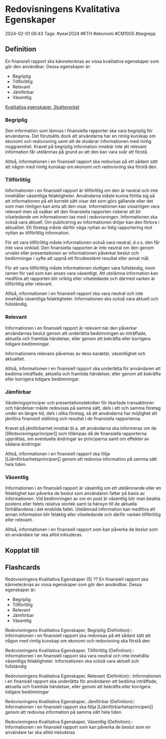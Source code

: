 # Redovisningens Kvalitativa Egenskaper

2024-02-01 08:43
Tags: #year2024 #KTH #ekonomi #CM1005 #begrepp

## Definition

En finansiell rapport ska kännetecknas av vissa kvalitativa egenskaper som gör den användbar. Dessa egenskaper är:

- Begriplig
- Tillförlitlig
- Relevant
- Jämförbar
- Väsentlig

[Kvalitativa egenskaper, Skatteverket](https://www4.skatteverket.se/rattsligvagledning/edition/2023.16/3242.html)

### Begriplig

Den information som lämnas i finansiella rapporter ska vara begriplig för användarna. Det förutsätts dock att användarna har en rimlig kunskap om ekonomi och redovisning samt att de studerar informationen med rimlig noggrannhet. Kravet på begriplig information innebär inte att relevant information får utelämnas på grund av att den kan vara svår att förstå.

Alltså, informationen i en finansiell rapport ska redovisas på ett sådant sätt att någon med rimlig kunskap om ekonomi och redovisning ska förstå den.

### Tillförlitlig

Informationen i en finansiell rapport är tillförlitlig om den är neutral och inte innehåller väsentliga felaktigheter. Användarna måste kunna förlita sig på att informationen på ett korrekt sätt visar det som görs gällande eller det som man rimligen kan anta att den visar. Informationen kan visserligen vara relevant men så osäker att den finansiella rapporten riskerar att bli vilseledande om informationen tas med i redovisningen. Informationen ska också vara aktuell. Om publicering av informationen dröjer kan den förlora i aktualitet. Ett företag måste därför väga nyttan av tidig rapportering mot nyttan av tillförlitlig information.

För att vara tillförlitlig måste informationen också vara neutral, d.v.s. den får inte vara vinklad. Den finansiella rapporten är inte neutral om den genom urvalet eller presentationen av informationen påverkar beslut och bedömningar i syfte att uppnå ett förutbestämt resultat eller annat mål.

För att vara tillförlitlig måste informationen slutligen vara fullständig, inom ramen för vad som kan anses vara väsentligt. Att utelämna information kan medföra att rapporten blir oriktig eller vilseledande och därmed varken är tillförlitlig eller relevant.

Alltså, informationen i en finansiell rapport ska vara neutral och inte innehålla väsentliga felaktigheter. Informationen ska också vara aktuell och fullständig.

### Relevant

Informationen i en finansiell rapport är relevant när den påverkar användarnas beslut genom att underlätta bedömningen av inträffade, aktuella och framtida händelser, eller genom att bekräfta eller korrigera tidigare bedömningar.

Informationens relevans påverkas av dess karaktär, väsent­lighet och aktualitet.

Alltså, informationen i en finansiell rapport ska underlätta för användaren att bedöma inträffade, aktuella och framtida händelser, eller genom att bekräfta eller korrigera tidigare bedömningar.

### Jämförbar

Värderingsprinciper och presentationstekniker för likartade transaktioner och händelser måste redo­visas på samma sätt, dels i ett och samma företag under en längre tid, dels i olika företag, så att användarna har möjlighet att jämföra finansiell ställning och resultat i de finansiella rapporterna.

Kravet på jämförbarhet innebär bl.a. att användarna ska informeras om de [[Redovisningsprinciper]] som tillämpas då de finansiella rapporterna upprättas, om eventuella ändringar av principerna samt om effekter av sådana ändringar.

Alltså, informationen i en finansiell rapport ska följa [[Jämförbarhetsprincipen]] genom att redovisa information på samma sätt hela tiden.

### Väsentlig

Informa­tionen i en finansiell rapport är väsentlig om ett utelämnande eller en felaktighet kan påverka de beslut som användaren fattar på basis av informationen. Vid bedömningen av om en post är väsentlig bör man beakta postens eller felets relativa storlek samt ta hänsyn till de aktuella förhållandena i det enskilda fallet. Utelämnad information kan medföra att annan information blir felaktig eller vilseledande och därför varken tillförlitlig eller relevant.

Alltså, informationen i en finansiell rapport som kan påverka de beslut som en användare tar ska alltid inkluderas.

## Kopplat till

## Flashcards

Redovisningens Kvalitativa Egenskaper (5)
??
En finansiell rapport ska kännetecknas av vissa egenskaper som gör den användbar. Dessa egenskaper är:
- Begriplig
- Tillförlitlig
- Relevant
- Jämförbar
- Väsentlig
<!--SR:!2024-02-10,2,206!2024-02-18,13,270-->

Redovisningens Kvalitativa Egenskaper, Begriplig (Definition):: Informationen i en finansiell rapport ska redovisas på ett sådant sätt att någon med rimlig kunskap om ekonomi och redovisning ska förstå den
<!--SR:!2024-02-15,7,250!2024-02-12,5,248-->

Redovisningens Kvalitativa Egenskaper, Tillförlitlig (Definition):: Informationen i en finansiell rapport ska vara neutral och inte innehålla väsentliga felaktigheter. Informationen ska också vara aktuell och fullständig
<!--SR:!2024-02-12,5,228!2024-02-10,1,168-->

Redovisningens Kvalitativa Egenskaper, Relevant (Definition):: Informationen i en finansiell rapport ska underlätta för användaren att bedöma inträffade, aktuella och framtida händelser, eller genom att bekräfta eller korrigera tidigare bedömningar
<!--SR:!2024-02-10,2,210!2024-02-10,1,205-->

Redovisningens Kvalitativa Egenskaper, Jämförbar (Definition):: Informationen i en finansiell rapport ska följa [[Jämförbarhetsprincipen]] genom att redovisa information på samma sätt hela tiden
<!--SR:!2024-02-21,15,290!2024-02-10,3,248-->

Redovisningens Kvalitativa Egenskaper, Väsentlig (Definition):: Informationen i en finansiell rapport som kan påverka de beslut som en användare tar ska alltid inkluderas
<!--SR:!2024-02-13,6,245!2024-02-12,4,228-->
